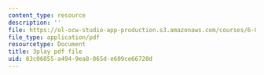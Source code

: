 ```yaml
---
content_type: resource
description: ''
file: https://ol-ocw-studio-app-production.s3.amazonaws.com/courses/6-003-signals-and-systems-fall-2011/83c06055a4949ea8065de609ce66720d_pqkYqU11ETA.pdf
file_type: application/pdf
resourcetype: Document
title: 3play pdf file
uid: 83c06055-a494-9ea8-065d-e609ce66720d
---
```


